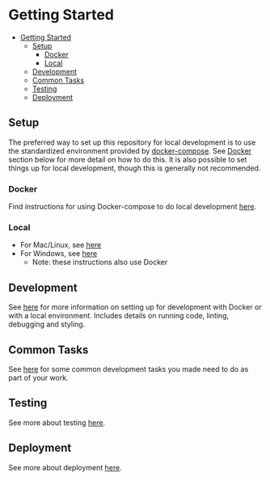 # Getting Started

- [Getting Started](#getting-started)
  - [Setup](#setup)
    - [Docker](#docker)
    - [Local](#local)
  - [Development](#development)
  - [Common Tasks](#common-tasks)
  - [Testing](#testing)
  - [Deployment](#deployment)

## Setup

The preferred way to set up this repository for local development is to use the standardized environment provided by [docker-compose](https://docs.docker.com/compose/). See [Docker](#docker) section below for more detail on how to do this. It is also possible to set things up for local development, though this is generally not recommended.

### Docker

Find instructions for using Docker-compose to do local development [here](../docker/README.md).

### Local

- For Mac/Linux, see [here](./setup-mac.md)
- For Windows, see [here](./setup-windows.md)
  - Note: these instructions also use Docker

## Development

See [here](./development.md) for more information on setting up for development with Docker or with a local environment. Includes details on running code, linting, debugging and styling.

## Common Tasks

See [here](./common-tasks) for some common development tasks you made need to do as part of your work.

## Testing

See more about testing [here](./testing.md).

## Deployment

See more about deployment [here](./deployment.md).
